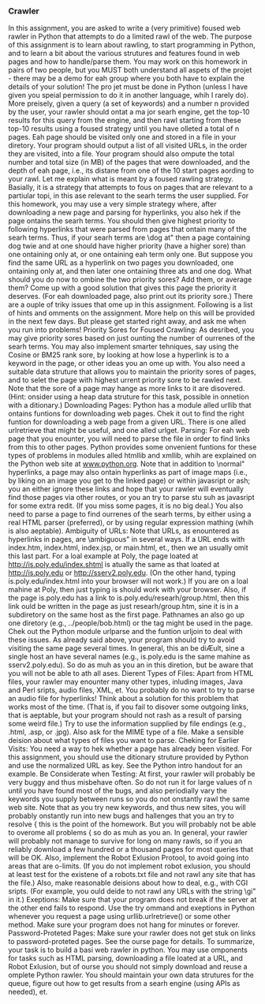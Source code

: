### Crawler

In this assignment, you are asked to write a (very primitive) foused web rawler in Python that attempts
to do a limited rawl of the web. The purpose of this assignment is to learn about rawling, to start
programming in Python, and to learn a bit about the various strutures and features found in web pages
and how to handle/parse them. You may work on this homework in pairs of two people, but you MUST
both understand all aspets of the projet - there may be a demo for eah group where you both have to
explain the details of your solution! The pro jet must be done in Python (unless I have given you speial
permission to do it in another language, whih I rarely do).
More preisely, given a query (a set of keywords) and a number n provided by the user, your rawler should
ontat a ma jor searh engine, get the top-10 results for this query from the engine, and then rawl starting
from these top-10 results using a foused strategy until you have olleted a total of n pages. Eah page
should be visited only one and stored in a file in your diretory. Your program should output a list of all
visited URLs, in the order they are visited, into a file. Your program should also ompute the total number
and total size (in MB) of the pages that were downloaded, and the depth of eah page, i.e., its distane from
one of the 10 start pages aording to your rawl.
Let me explain what is meant by a foused rawling strategy. Basially, it is a strategy that attempts to
fous on pages that are relevant to a partiular topi, in this ase relevant to the searh terms the user
supplied. For this homework, you may use a very simple strategy where, after downloading a new page and
parsing for hyperlinks, you also hek if the page ontains the searh terms. You should then give highest
priority to following hyperlinks that were parsed from pages that ontain many of the searh terms. Thus, if
your searh terms are \dog at" then a page containing dog twie and at one should have higher priority
(have a higher sore) than one ontaining only at, or one ontaining eah term only one. But suppose you
find the same URL as a hyperlink on two pages you downloaded, one ontaining only at, and then later
one ontaining three ats and one dog. What should you do now to ombine the two priority sores? Add
them, or average them? Come up with a good solution that gives this page the priority it deserves. (For
eah downloaded page, also print out its priority sore.)
There are a ouple of triky issues that ome up in this assignment. Following is a list of hints and omments
on the assignment. More help on this will be provided in the next few days. But please get started right
away, and ask me when you run into problems!
Priority Sores for Foused Crawling: As desribed, you may give priority sores based on just ounting
the number of ourrenes of the searh terms. You may also implement smarter tehniques, say using the
Cosine or BM25 rank sore, by looking at how lose a hyperlink is to a keyword in the page, or other ideas
you an ome up with. You also need a suitable data struture that allows you to maintain the priority
sores of pages, and to selet the page with highest urrent priority sore to be rawled next. Note that the
sore of a page may hange as more links to it are disovered. (Hint: onsider using a heap data struture
for this task, possible in onnetion with a ditionary.)
Downloading Pages: Python has a module alled urllib that ontains funtions for downloading web
pages. Chek it out to find the right funtion for downloading a web page from a given URL. There is one
alled urlretrieve that might be useful, and one alled urlget.
Parsing: For eah web page that you enounter, you will need to parse the file in order to find links from
this to other pages. Python provides some onvenient funtions for these types of problems in modules
alled htmllib and xmllib, whih are explained on the Python web site at www.python.org. Note that in
addition to \normal" hyperlinks, a page may also ontain hyperlinks as part of image maps (i.e., by liking
on an image you get to the linked page) or within javasript or ash; you an either ignore these links and
hope that your rawler will eventually find those pages via other routes, or you an try to parse stu suh
as javasript for some extra redit. (If you miss some pages, it is no big deal.)
You also need to parse a page to find ourrenes of the searh terms, by either using a real HTML parser
(preferred), or by using regular expression mathing (whih is also aeptable).
Ambiguity of URLs: Note that URLs, as enountered as hyperlinks in pages, are \ambiguous" in several
ways. If a URL ends with index.htm, index.html, index.jsp, or main.html, et., then we an usually
omit this last part. For a loal example at Poly, the page loated at http://is.poly.edu/index.shtml
is atually the same as that loated at http://is.poly.edu or http://sserv2.poly.edu. (On the
other hand, typing is.poly.edu/index.html into your browser will not work.) If you are on a loal
mahine at Poly, then just typing is should work with your browser. Also, if the page is.poly.edu
has a link to is.poly.edu/researh/group.html, then this link ould be written in the page as just
researh/group.htm, sine it is in a subdiretory on the same host as the first page. Pathnames an also
go up one diretory (e.g., ../people/bob.html) or the <base> tag might be used in the page. Chek out
the Python module urlparse and the funtion urljoin to deal with these issues.
As already said above, your program should try to avoid visiting the same page several times. In general,
this an be diÆult, sine a single host an have several names (e.g., is.poly.edu is the same mahine as
sserv2.poly.edu). So do as muh as you an in this diretion, but be aware that you will not be able to
ath all ases.
Dierent Types of Files: Apart from HTML files, your rawler may enounter many other types, inluding
images, Java and Perl sripts, audio files, XML, et. You probably do no want to try to parse an audio file
for hyperlinks! Think about a solution for this problem that works most of the time. (That is, if you fail to
disover some outgoing links, that is aeptable, but your program should not rash as a result of parsing
some weird file.) Try to use the information supplied by file endings (e.g., .html, .asp, or .jpg). Also ask
for the MIME type of a file. Make a sensible deision about what types of files you want to parse.
Cheking for Earlier Visits: You need a way to hek whether a page has already been visited. For this
assignment, you should use the ditionary struture provided by Python and use the normalized URL as
key. See the Python intro handout for an example.
Be Considerate when Testing: At first, your rawler will probably be very buggy and thus misbehave
often. So do not run it for large values of n until you have found most of the bugs, and also periodially vary
the keywords you supply between runs so you do not onstantly rawl the same web site. Note that as you
try new keywords, and thus new sites, you will probably onstantly run into new bugs and hallenges that
you an try to resolve { this is the point of the homework. But you will probably not be able to overome all
problems { so do as muh as you an. In general, your rawler will probably not manage to survive for long
on many rawls, so if you an reliably download a few hundred or a thousand pages for most queries that
will be OK. Also, implement the Robot Exlusion Protool, to avoid going into areas that are o-limits. (If
you do not implement robot exlusion, you should at least test for the existene of a robots.txt file and not
rawl any site that has the file.) Also, make reasonable deisions about how to deal, e.g., with CGI sripts.
(For example, you ould deide to not rawl any URLs with the string \gi" in it.)
Exeptions: Make sure that your program does not break if the server at the other end fails to respond.
Use the try ommand and exeptions in Python whenever you request a page using urllib.urlretrieve()
or some other method. Make sure your program does not hang for minutes or forever.
Password-Proteted Pages: Make sure your rawler does not get stuk on links to password-proteted
pages. See the ourse page for details.
To summarize, your task is to build a basi web rawler in python. You may use omponents for tasks such
as HTML parsing, downloading a file loated at a URL, and Robot Exlusion, but of ourse you should not
simply download and reuse a omplete Python rawler. You should maintain your own data strutures for
the queue, figure out how to get results from a searh engine (using APIs as needed), et.

